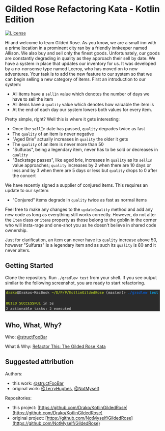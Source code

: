 # Gilded Rose Refactoring Kata - Kotlin Edition

[![License](https://img.shields.io/badge/license-MIT-green.svg)](https://github.com/Drako/KotlinGildedRose/blob/master/LICENSE)

Hi and welcome to team Gilded Rose. As you know, we are a small inn with a 
prime location in a prominent city ran by a friendly innkeeper named 
Allison. We also buy and sell only the finest goods. Unfortunately, our 
goods are constantly degrading in quality as they approach their sell by 
date. We have a system in place that updates our inventory for us. It was 
developed by a no-nonsense type named Leeroy, who has moved on to new 
adventures. Your task is to add the new feature to our system so that we 
can begin selling a new category of items. First an introduction to our 
system:

- All items have a `sellIn` value which denotes the number of days we have 
to sell the item
- All items have a `quality` value which denotes how valuable the item is
- At the end of each day our system lowers both values for every item.

Pretty simple, right? Well this is where it gets interesting:

- Once the `sellIn` date has passed, `quality` degrades twice as fast
- The `quality` of an item is never negative
- "Aged Brie" actually increases in `quality` the older it gets
- The `quality` of an item is never more than 50
- "Sulfuras", being a legendary item, never has to be sold or decreases 
in `quality`
- "Backstage passes", like aged brie, increases in `quality` as its `sellIn` 
value approaches; `quality` increases by 2 when there are 10 days or less 
and by 3 when there are 5 days or less but `quality` drops to 0 after the 
concert

We have recently signed a supplier of conjured items. This requires an 
update to our system:

- "Conjured" items degrade in `quality` twice as fast as normal items

Feel free to make any changes to the `updateQuality` method and add any 
new code as long as everything still works correctly. However, do not 
alter the `Item` class or `items` property as those belong to the goblin 
in the corner who will insta-rage and one-shot you as he doesn't 
believe in shared code ownership.

Just for clarification, an item can never have its `quality` increase 
above 50, however "Sulfuras" is a legendary item and as such its 
`quality` is 80 and it never alters.

## Getting Started

Clone the repository. Run `./gradlew test` from your shell. If you see 
output similar to the following screenshot, you are ready to 
start refactoring.

![alt text](images/test-output.png "Good Test Output")

## Who, What, Why?

Who: [@structFooBar](https://twitter.com/structFooBar)

What & Why: [Refactor This: The Gilded Rose Kata](http://iamnotmyself.com/2011/02/13/refactor-this-the-gilded-rose-kata/)

## Suggested attribution

Authors:
 * this work: [@structFooBar](https://twitter.com/structFooBar)
 * original work: [@TerryHughes](https://twitter.com/TerryHughes), [@NotMyself](https://twitter.com/NotMyself)

Repositories:
 * this project: [https://github.com/Drako/KotlinGildedRose](https://github.com/Drako/KotlinGildedRose)
 * original project: [https://github.com/NotMyself/GildedRose](https://github.com/NotMyself/GildedRose)

